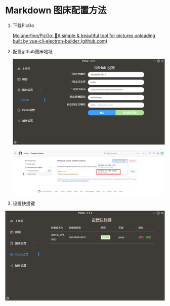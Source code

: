 # Markdown 图床配置方法

1. 下载PicGo

   [Molunerfinn/PicGo: :rocket:A simple & beautiful tool for pictures uploading built by vue-cli-electron-builder (github.com)](https://github.com/Molunerfinn/PicGo)

2. 配置github图床地址

   ![](https://raw.githubusercontent.com/onlyfabin/PB_1/main/markdown/202311041419776.png)

   ![](https://raw.githubusercontent.com/onlyfabin/PB_1/main/markdown/202311041424531.png)

3. 设置快捷键

![](https://raw.githubusercontent.com/onlyfabin/PB_1/main/markdown/202311041427006.png)

